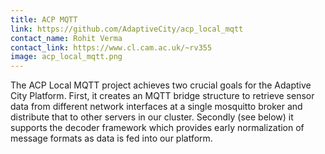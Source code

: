 ```yaml
---
title: ACP MQTT
link: https://github.com/AdaptiveCity/acp_local_mqtt
contact_name: Rohit Verma
contact_link: https://www.cl.cam.ac.uk/~rv355
image: acp_local_mqtt.png
---
```


The ACP Local MQTT project achieves two crucial goals for the Adaptive City Platform. First, it creates an MQTT bridge structure to retrieve sensor data from different network interfaces at a single mosquitto broker and distribute that to other servers in our cluster. Secondly (see below) it supports the decoder framework which provides early
normalization of message formats as data is fed into our platform.
